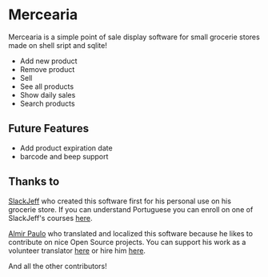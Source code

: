 # Mercearia
Mercearia is a simple point of sale display software for small grocerie stores made on shell sript and sqlite!

* Add new product
* Remove product
* Sell
* See all products
* Show daily sales 
* Search products

## Future Features
* Add product expiration date 
* barcode and beep support

## Thanks to
[SlackJeff](https://github.com/slackjeff) who created this software first for his personal use on his grocerie store. If you can understand Portuguese you can enroll on one of SlackJeff's courses [here](https://slackjeff.com.br/cursos/). 

[Almir Paulo](https://github.com/AlmirPaulo/) who translated and localized this software because he likes to contribute on nice Open Source projects. You can support his work as a volunteer translator [here](https://www.paypal.com/donate/?hosted_button_id=NKBNGQ492LD34) or hire him [here](https://almirpaulo.com/).

And all the other contributors!
